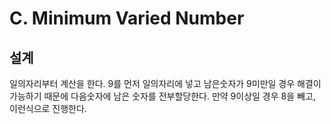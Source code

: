 # C. Minimum Varied Number

## 설계
일의자리부터 계산을 한다. 9를 먼저 일의자리에 넣고 남은숫자가 9미만일 경우 해결이 가능하기 때문에 다음숫자에 남은 숫자를 전부할당한다. 만약 9이상일 경우 8을 빼고, 이런식으로 진행한다.
